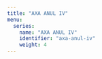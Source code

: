 ```yaml
---
title: "AXA ANUL IV"
menu:
  series:
    name: "AXA ANUL IV"
    identifier: "axa-anul-iv"
    weight: 4
---
```

